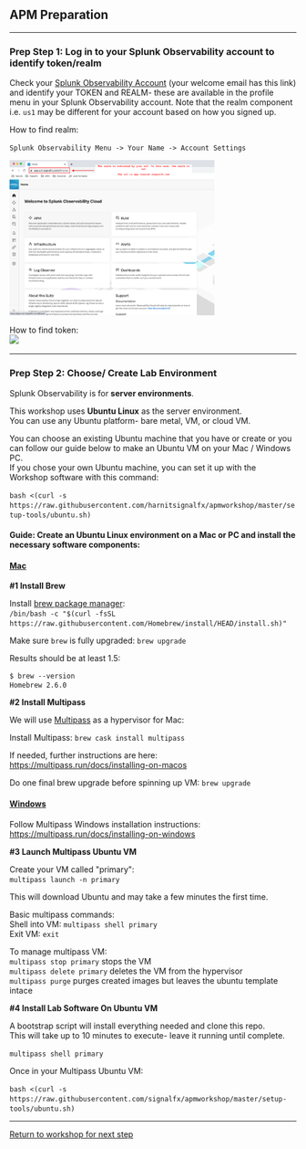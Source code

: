 ## APM Preparation

---

### Prep Step 1: Log in to your Splunk Observability account to identify token/realm  

Check your [Splunk Observability Account](https://app.us1.signalfx.com/o11y/#/home) (your welcome email has this link) and identify your TOKEN and REALM- these are available in the profile menu in your Splunk Observability account. Note that the realm component i.e. `us1` may be different for your account based on how you signed up.

How to find realm:

`Splunk Observability Menu -> Your Name -> Account Settings`    

<img src="../assets/01-realm.png" width="360" />  

How to find token:  
<img src="../assets/02-token.png" width="360" />  

---

### Prep Step 2: Choose/ Create Lab Environment  

Splunk Observability is for **server environments**.    

This workshop uses **Ubuntu Linux** as the server environment.    
You can use any Ubuntu platform- bare metal, VM, or cloud VM.

You can choose an existing Ubuntu machine that you have or create or you can follow our guide below to make an Ubuntu VM on your Mac / Windows PC.  
If you chose your own Ubuntu machine, you can set it up with the Workshop software with this command: 

`bash <(curl -s https://raw.githubusercontent.com/harnitsignalfx/apmworkshop/master/setup-tools/ubuntu.sh)`

#### Guide: Create an Ubuntu Linux environment on a Mac or PC and install the necessary software components:

#### <ins>Mac</ins>

**#1 Install Brew**  

Install [brew package manager](https://brew.sh):  
`/bin/bash -c "$(curl -fsSL https://raw.githubusercontent.com/Homebrew/install/HEAD/install.sh)"` 

Make sure `brew` is fully upgraded: `brew upgrade`

Results should be at least 1.5:
```
$ brew --version
Homebrew 2.6.0
```

**#2 Install Multipass**

We will use [Multipass](https://multipass.run) as a hypervisor for Mac: 

Install Multipass: `brew cask install multipass`

If needed, further instructions are here: https://multipass.run/docs/installing-on-macos

Do one final brew upgrade before spinning up VM: `brew upgrade`

#### <ins>Windows</ins>  

Follow Multipass Windows installation instructions: https://multipass.run/docs/installing-on-windows

**#3 Launch Multipass Ubuntu VM**

Create your VM called "primary":  
`multipass launch -n primary`

This will download Ubuntu and may take a few minutes the first time.

Basic multipass commands:  
Shell into VM: `multipass shell primary`  
Exit VM: `exit`

To manage multipass VM:  
`multipass stop primary` stops the VM  
`multipass delete primary` deletes the VM from the hypervisor  
`multipass purge` purges created images but leaves the ubuntu template intace  

**#4 Install Lab Software On Ubuntu VM**

A bootstrap script will install everything needed and clone this repo.  
This will take up to 10 minutes to execute- leave it running until complete.  

`multipass shell primary`  

Once in your Multipass Ubuntu VM:

`bash <(curl -s https://raw.githubusercontent.com/signalfx/apmworkshop/master/setup-tools/ubuntu.sh)`

---

[Return to workshop for next step](../README.md)
